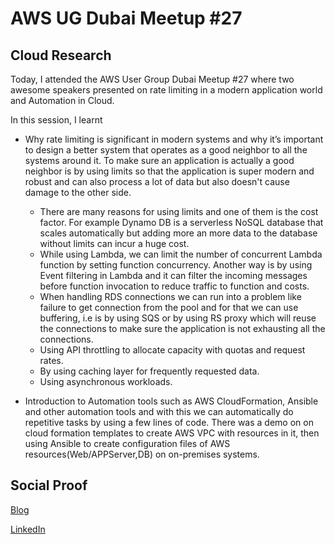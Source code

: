# AWS UG Dubai Meetup #27

## Cloud Research

Today, I attended the AWS User Group Dubai Meetup #27 where two awesome speakers presented on rate limiting in a modern application world and Automation in Cloud.

In this session, I learnt 
 - Why rate limiting is significant in modern systems and why it’s important to design a better system that operates as a good neighbor to all the systems around it.
 To make sure an application is actually a good neighbor is by using limits so that the application is super modern and robust and can also process a lot of data but also doesn't cause damage to the other side. 
    - There are many reasons for using limits and one of them is the cost factor. For example Dynamo DB is a serverless NoSQL database that scales automatically but adding more an more data to the database without limits can incur a huge cost.
    - While using Lambda, we can limit the number of concurrent Lambda function by setting function concurrency. Another way is by using Event filtering in Lambda and it can filter the incoming messages before function invocation to reduce traffic to function and costs.
    - When handling RDS connections we can run into a problem like failure to get connection from the pool and for that we can use buffering, i.e is by using SQS or by using RS proxy which will reuse the connections to make sure the application is not exhausting all the connections.
    - Using API throttling to allocate capacity with quotas and request rates.
    - By using caching layer for frequently requested data.
    - Using asynchronous workloads.

- Introduction to Automation tools such as AWS CloudFormation, Ansible and other automation tools and with this we can automatically do repetitive tasks by using a few lines of code.
There was a demo on on cloud formation templates to create AWS VPC with resources in it, then using Ansible to create configuration files of AWS resources(Web/APPServer,DB) on on-premises systems.


## Social Proof

[Blog](https://dev.to/aaditunni/aws-ug-dubai-meetup-27-4nhl)

[LinkedIn](https://www.linkedin.com/posts/aaditunni_100daysofcloud-aws-cloud-activity-7034258184630382592-0SBC?utm_source=share&utm_medium=member_desktop)
